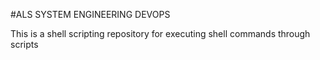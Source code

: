 #ALS SYSTEM ENGINEERING DEVOPS

This is a shell scripting repository for executing shell commands through scripts
